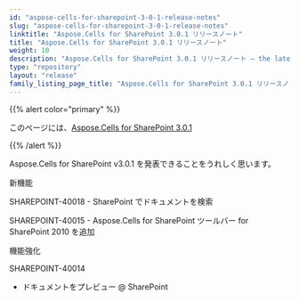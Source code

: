 ```yaml
---
id: "aspose-cells-for-sharepoint-3-0-1-release-notes"
slug: "aspose-cells-for-sharepoint-3-0-1-release-notes"
linktitle: "Aspose.Cells for SharePoint 3.0.1 リリースノート"
title: "Aspose.Cells for SharePoint 3.0.1 リリースノート"
weight: 10
description: "Aspose.Cells for SharePoint 3.0.1 リリースノート – the latest updates and fixes."
type: "repository"
layout: "release"
family_listing_page_title: "Aspose.Cells for SharePoint 3.0.1 リリースノート"
---
```

{{% alert color="primary" %}} 

このページには、[Aspose.Cells for SharePoint 3.0.1](https://releases.aspose.com/cells/sharepoint/new-releases/aspose.cells-for-sharepoint-3.0.1/)

{{% /alert %}} 

Aspose.Cells for SharePoint v3.0.1 を発表できることをうれしく思います。

新機能

 SHAREPOINT-40018 - SharePoint でドキュメントを検索

SHAREPOINT-40015 - Aspose.Cells for SharePoint ツールバー for SharePoint 2010 を追加



機能強化

SHAREPOINT-40014

- ドキュメントをプレビュー @ SharePoint
